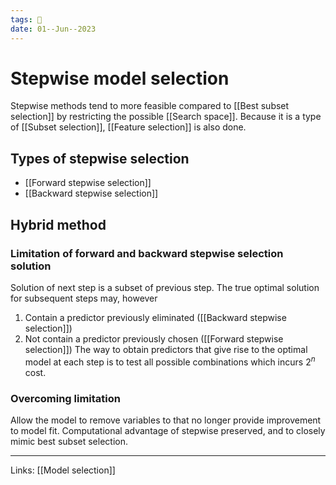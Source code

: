 ```yaml
---
tags: 🌱
date: 01--Jun--2023
---
```


# Stepwise model selection

Stepwise methods tend to more feasible compared to [[Best subset selection]] by restricting the possible [[Search space]]. Because it is a type of [[Subset selection]], [[Feature selection]] is also done.
## Types of stepwise selection
- [[Forward stepwise selection]]
- [[Backward stepwise selection]]
## Hybrid method
### Limitation of forward and backward stepwise selection solution
Solution of next step is a subset of previous step. The true optimal solution for subsequent steps may, however
1. Contain a predictor previously eliminated ([[Backward stepwise selection]])
2. Not contain a predictor previously chosen ([[Forward stepwise selection]])
The way to obtain predictors that give rise to the optimal model at each step is to test all possible combinations which incurs $2^n$ cost.
### Overcoming limitation
Allow the model to remove variables to that no longer provide improvement to model fit. Computational advantage of stepwise preserved, and to closely mimic best subset selection.

---
Links: [[Model selection]]